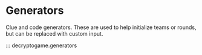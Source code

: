 # Generators

Clue and code generators. These are used to help initialize teams or rounds, but can be replaced with custom input.

::: decryptogame.generators
